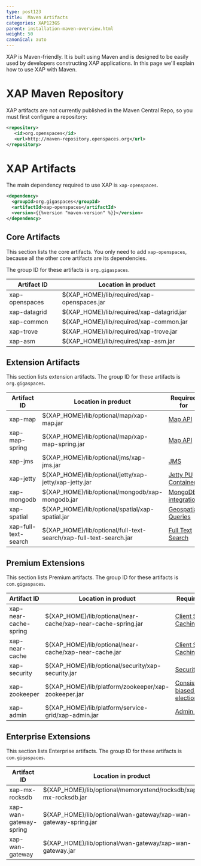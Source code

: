 ```yaml
---
type: post123
title:  Maven Artifacts
categories: XAP123GS
parent: installation-maven-overview.html
weight: 50
canonical: auto
---
```




XAP is Maven-friendly. It is built using Maven and is designed to be easily used by developers constructing XAP applications. In this page we'll explain how to use XAP with Maven.

# XAP Maven Repository

XAP artifacts are not currently published in the Maven Central Repo, so you must first configure a repository:

```xml
<repository>
   <id>org.openspaces</id>
   <url>http://maven-repository.openspaces.org</url>
</repository>
```

# XAP Artifacts

The main dependency required to use XAP is `xap-openspaces`.

```xml
<dependency>
  <groupId>org.gigaspaces</groupId>
  <artifactId>xap-openspaces</artifactId>
  <version>{{%version "maven-version" %}}</version>
</dependency>
```


## Core Artifacts

This section lists the core artifacts. You only need to add `xap-openspaces`, because all the other core artifacts are its dependencies.

The group ID for these artifacts is `org.gigaspaces`.

| Artifact ID	   | Location in product |
|------------------|---------------------|
| xap-openspaces   | ${XAP_HOME}/lib/required/xap-openspaces.jar	|
| xap-datagrid     | ${XAP_HOME}/lib/required/xap-datagrid.jar	|
| xap-common	   | ${XAP_HOME}/lib/required/xap-common.jar		|
| xap-trove	       | ${XAP_HOME}/lib/required/xap-trove.jar		|
| xap-asm		   | ${XAP_HOME}/lib/required/xap-asm.jar			|

## Extension Artifacts

This section lists extension artifacts. The group ID for these artifacts is `org.gigaspaces`.

| Artifact ID	   | Location in product | Required for |
|------------------|---------------------|---|
| xap-map 			    | ${XAP_HOME}/lib/optional/map/xap-map.jar | [Map API](../dev-java/map-api.html) |
| xap-map-spring		| ${XAP_HOME}/lib/optional/map/xap-map-spring.jar | [Map API](../dev-java/map-api.html) |
| xap-jms				| ${XAP_HOME}/lib/optional/jms/xap-jms.jar | [JMS](../dev-java/messaging-support.html) |
| xap-jetty			| ${XAP_HOME}/lib/optional/jetty/xap-jetty/xap-jetty.jar | [Jetty PU Container](../dev-java/web-jetty-processing-unit-container.html) |
| xap-mongodb			| ${XAP_HOME}/lib/optional/mongodb/xap-mongodb.jar | [MongoDB integration](../dev-java/mongodb.html) |
| xap-spatial			| ${XAP_HOME}/lib/optional/spatial/xap-spatial.jar | [Geospatial Queries](../dev-java/query-geospatial.html) |
| xap-full-text-search| ${XAP_HOME}/lib/optional/full-text-search/xap-full-text-search.jar | [Full Text Search](../dev-java/query-full-text-search.html) |

## Premium Extensions

This section lists Premium artifacts. The group ID for these artifacts is `com.gigaspaces`.

| Artifact ID	   | Location in product | Required for |
|------------------|---------------------|---|
| xap-near-cache-spring | ${XAP_HOME}/lib/optional/near-cache/xap-near-cache-spring.jar | [Client Side Caching](../dev-java/client-side-caching.html) |
| xap-near-cache 		  | ${XAP_HOME}/lib/optional/near-cache/xap-near-cache.jar | [Client Side Caching](../dev-java/client-side-caching.html) |
| xap-security		  | ${XAP_HOME}/lib/optional/security/xap-security.jar | [Security](../security/) |
| xap-zookeeper		  | ${XAP_HOME}/lib/platform/zookeeper/xap-zookeeper.jar | [Consistency-biased leader election](../admin/leader-election-consistency-biased.html) |
| xap-admin 			  | ${XAP_HOME}/lib/platform/service-grid/xap-admin.jar | [Admin API](../dev-java/administration-and-monitoring-overview.html)|

## Enterprise Extensions

This section lists Enterprise artifacts. The group ID for these artifacts is `com.gigaspaces`.

| Artifact ID	   | Location in product | Required for |
|------------------|---------------------|---|
| xap-mx-rocksdb | ${XAP_HOME}/lib/optional/memoryxtend/rocksdb/xap-mx-rocksdb.jar | [MemoryXtend - SSD](../admin/memoryxtend-overview.html)
| xap-wan-gateway-spring| ${XAP_HOME}/lib/optional/wan-gateway/xap-wan-gateway-spring.jar | [WAN Replication](../dev-java/multi-site-replication-overview.html) |
| xap-wan-gateway		  | ${XAP_HOME}/lib/optional/wan-gateway/xap-wan-gateway.jar | [WAN Replication](../dev-java/multi-site-replication-overview.html) |
